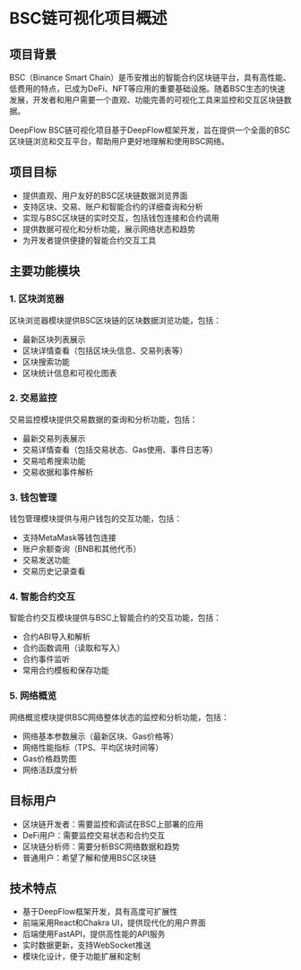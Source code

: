 # BSC链可视化项目概述

## 项目背景

BSC（Binance Smart Chain）是币安推出的智能合约区块链平台，具有高性能、低费用的特点，已成为DeFi、NFT等应用的重要基础设施。随着BSC生态的快速发展，开发者和用户需要一个直观、功能完善的可视化工具来监控和交互区块链数据。

DeepFlow BSC链可视化项目基于DeepFlow框架开发，旨在提供一个全面的BSC区块链浏览和交互平台，帮助用户更好地理解和使用BSC网络。

## 项目目标

- 提供直观、用户友好的BSC区块链数据浏览界面
- 支持区块、交易、账户和智能合约的详细查询和分析
- 实现与BSC区块链的实时交互，包括钱包连接和合约调用
- 提供数据可视化和分析功能，展示网络状态和趋势
- 为开发者提供便捷的智能合约交互工具

## 主要功能模块

### 1. 区块浏览器

区块浏览器模块提供BSC区块链的区块数据浏览功能，包括：

- 最新区块列表展示
- 区块详情查看（包括区块头信息、交易列表等）
- 区块搜索功能
- 区块统计信息和可视化图表

### 2. 交易监控

交易监控模块提供交易数据的查询和分析功能，包括：

- 最新交易列表展示
- 交易详情查看（包括交易状态、Gas使用、事件日志等）
- 交易哈希搜索功能
- 交易收据和事件解析

### 3. 钱包管理

钱包管理模块提供与用户钱包的交互功能，包括：

- 支持MetaMask等钱包连接
- 账户余额查询（BNB和其他代币）
- 交易发送功能
- 交易历史记录查看

### 4. 智能合约交互

智能合约交互模块提供与BSC上智能合约的交互功能，包括：

- 合约ABI导入和解析
- 合约函数调用（读取和写入）
- 合约事件监听
- 常用合约模板和保存功能

### 5. 网络概览

网络概览模块提供BSC网络整体状态的监控和分析功能，包括：

- 网络基本参数展示（最新区块、Gas价格等）
- 网络性能指标（TPS、平均区块时间等）
- Gas价格趋势图
- 网络活跃度分析

## 目标用户

- 区块链开发者：需要监控和调试在BSC上部署的应用
- DeFi用户：需要监控交易状态和合约交互
- 区块链分析师：需要分析BSC网络数据和趋势
- 普通用户：希望了解和使用BSC区块链

## 技术特点

- 基于DeepFlow框架开发，具有高度可扩展性
- 前端采用React和Chakra UI，提供现代化的用户界面
- 后端使用FastAPI，提供高性能的API服务
- 实时数据更新，支持WebSocket推送
- 模块化设计，便于功能扩展和定制